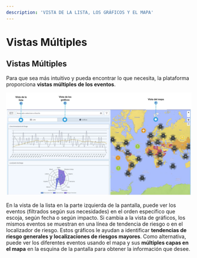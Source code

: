 ```yaml
---
description: 'VISTA DE LA LISTA, LOS GRÁFICOS Y EL MAPA'
---
```


# Vistas Múltiples

## Vistas Múltiples

Para que sea más intuitivo y pueda encontrar lo que necesita, la plataforma proporciona **vistas múltiples de los eventos**.

![](../.gitbook/assets/global-events-multiple-views%20%281%29.JPG)

En la vista de la lista en la parte izquierda de la pantalla, puede ver los eventos \(filtrados según sus necesidades\) en el orden específico que escoja, según fecha o según impacto. Si cambia a la vista de gráficos, los mismos eventos se muestran en una línea de tendencia de riesgo o en el localizador de riesgo. Estos gráficos le ayudan a identificar **tendencias de riesgo generales y localizaciones de riesgos mayores**. Como alternativa, puede ver los diferentes eventos usando el mapa y sus **múltiples capas en el mapa** en la esquina de la pantalla para obtener la información que desee.

